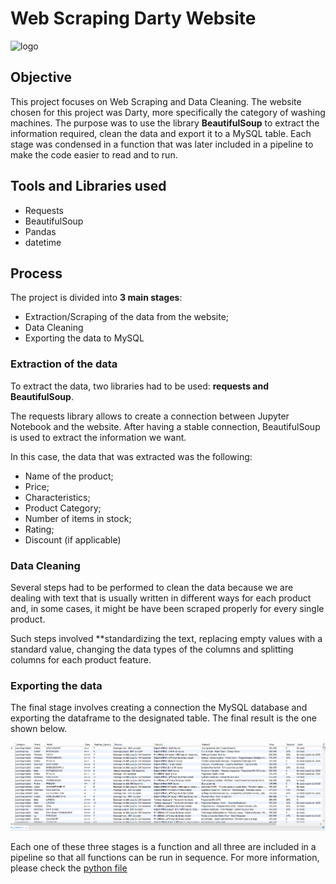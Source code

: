 # Web Scraping Darty Website

![logo](https://upload.wikimedia.org/wikipedia/commons/b/b0/Darty.svg)

## Objective

This project focuses on Web Scraping and Data Cleaning.
The website chosen for this project was Darty, more specifically the category of washing machines.
The purpose was to use the library **BeautifulSoup** to extract the information required, clean the data and export it to a MySQL table.
Each stage was condensed in a function that was later included in a pipeline to make the code easier to read and to run.

## Tools and Libraries used

* Requests
* BeautifulSoup
* Pandas
* datetime

## Process

The project is divided into **3 main stages**:
  * Extraction/Scraping of the data from the website;
  * Data Cleaning
  * Exporting the data to MySQL
  
### Extraction of the data

To extract the data, two libraries had to be used: **requests and BeautifulSoup**.

The requests library allows to create a connection between Jupyter Notebook and the website. After having a stable connection, BeautifulSoup is used to extract the information we want.

In this case, the data that was extracted was the following:

* Name of the product;
* Price;
* Characteristics;
* Product Category;
* Number of items in stock;
* Rating;
* Discount (if applicable)

### Data Cleaning

Several steps had to be performed to clean the data because we are dealing with text that is usually written in different ways for each product and, in some cases, it might be have been scraped properly for every single product.

Such steps involved **standardizing the text, replacing empty values with a standard value, changing the data types of the columns and splitting columns for each product feature.

### Exporting the data

The final stage involves creating a connection the MySQL database and exporting the dataframe to the designated table. The final result is the one shown below.

![image 2](https://raw.githubusercontent.com/tmcdonald92/Web-Scraping/main/sql%20table.png)

Each one of these three stages is a function and all three are included in a pipeline so that all functions can be run in sequence. For more information, please check the [python file](https://github.com/tmcdonald92/Web-Scraping/blob/main/Web%20Scraping_Darty-Final.ipynb)
